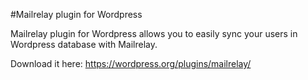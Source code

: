#Mailrelay plugin for Wordpress

Mailrelay plugin for Wordpress allows you to easily sync your users in Wordpress database with Mailrelay.

Download it here: https://wordpress.org/plugins/mailrelay/
